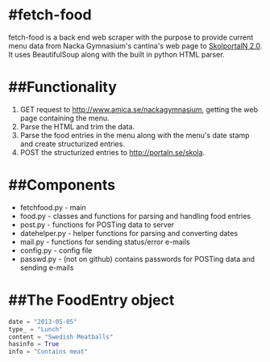#fetch-food
===========
fetch-food is a back end web scraper with the purpose to provide current menu data from Nacka Gymnasium's cantina's web page to [SkolportalN 2.0](http://portaln.se/skola). It uses BeautifulSoup along with the built in python HTML parser.


##Functionality
===============
1. GET request to http://www.amica.se/nackagymnasium, getting the web page containing the menu.
2. Parse the HTML and trim the data.
3. Parse the food entries in the menu along with the menu's date stamp and create structurized entries.
4. POST the structurized entries to http://portaln.se/skola.


##Components
============
* fetchfood.py - main
* food.py - classes and functions for parsing and handling food entries
* post.py - functions for POSTing data to server
* datehelper.py - helper functions for parsing and converting dates
* mail.py - functions for sending status/error e-mails
* config.py - config file
* passwd.py - (not on github) contains passwords for POSTing data and sending e-mails


##The FoodEntry object
======================
```python
date = "2013-05-05"
type_ = "Lunch"
content = "Swedish Meatballs"
hasinfo = True
info = "Contains meat"
```
